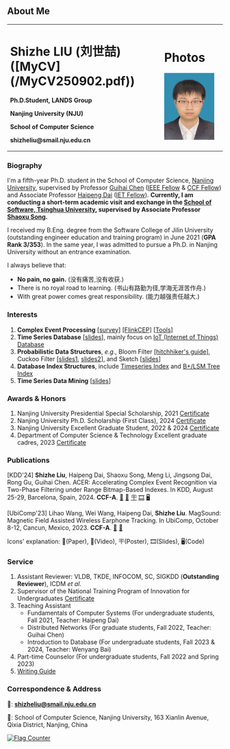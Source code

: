 ## About Me
<table border="0">
  <tr>
    <td width="70%">
      <p><h1>Shizhe LIU (刘世喆) ([MyCV](/MyCV250902.pdf)) </h1></p>
      <p><b>Ph.D.Student, LANDS Group</b></p>
      <p><b>Nanjing University (NJU)</b></p>
      <p><b>School of Computer Science</b></p>
      <p><b>shizheliu@smail.nju.edu.cn</b></p>
    </td>
    <td width="28%">
      <p><h1>Photos</h1></p>
      <img src="2025.JPG" width="90%">
    </td>
  </tr>  
</table>

### Biography
I'm a fifth-year Ph.D. student in the School of Computer Science, [Nanjing University](https://www.nju.edu.cn/), supervised by Professor [Guihai Chen](http://cs.nju.edu.cn/gchen) ([IEEE Fellow](https://services27.ieee.org/fellowsdirectory/keywordsearch.html?keyword=Chen%20Guihai) & [CCF Fellow](https://www.ccf.org.cn/Membership/Individual_member/Honor/2021-07-21/671453.shtml)) and Associate Professor [Haipeng Dai](https://cs.nju.edu.cn/daihp/) ([IET Fellow](https://mp.weixin.qq.com/s/3A556x1jtDaKpnUGEdKlWA)). **Currently, I am conducting a short-term academic visit and exchange in the [School of Software, Tsinghua University](https://www.thss.tsinghua.edu.cn/en/), supervised by Associate Professor [Shaoxu Song](https://sxsong.github.io/).**

I received my B.Eng. degree from the Software College of Jilin University (outstanding engineer education and training program) in June 2021 (**GPA Rank 3/353**). In the same year, I was admitted to pursue a Ph.D. in Nanjing University without an entrance examination.

I always believe that: 
 - **No pain, no gain.** (没有痛苦,没有收获.)
 - There is no royal road to learning. (书山有路勤为径,学海无涯苦作舟.)
 - With great power comes great responsibility. (能力越强责任越大.)

### Interests

1. **Complex Event Processing** [[survey](https://link.springer.com/article/10.1007/s00778-019-00557-w)] [[FlinkCEP]](https://nightlies.apache.org/flink/flink-docs-master/docs/libs/cep/) [[Tools]](https://www.databricks.com/glossary/complex-event-processing)
2. **Time Series Database** [[slides](/Introduction_to_Time_Series_Database.pdf)], mainly focus on [IoT (Internet of Things) Database](https://iotdb.apache.org/zh/)
3. **Probabilistic Data Structures**, *e.g.*, Bloom Filter [[hitchhiker's guide]](/bloom-filter-slides.pdf), Cuckoo Filter [[slides1](/infocom24.pptx), [slides2](/eurosys.pptx)], and Sketch [[slides](/sketch.pptx)]
4. **Database Index Structures**, include [Timeseries Index](https://link.springer.com/article/10.1007/s00778-019-00573-w) and [B+/LSM Tree Index](https://dl.acm.org/doi/10.1145/3299869.3300097)
5. **Time Series Data Mining** [[slides](/Time_Series_Data_Mining.pdf)]


### Awards & Honors
1. Nanjing University Presidential Special Scholarship, 2021 [Certificate](/credentials/doctor_scholarship.pdf)
2. Nanjing University Ph.D. Scholarship (First Class), 2024 [Certificate](/credentials/JXJ2025.pdf)
3. Nanjing University Excellent Graduate Student, 2022 & 2024 [Certificate](/credentials/excellent_student.pdf)
4. Department of Computer Science & Technology Excellent graduate cadres, 2023 [Certificate](/credentials/excellent_student_association.pdf)

### Publications 

[KDD'24] **Shizhe Liu**, Haipeng Dai, Shaoxu Song, Meng Li, Jingsong Dai, Rong Gu, Guihai Chen. ACER: Accelerating Complex Event Recognition via Two-Phase Filtering under Range Bitmap-Based Indexes. In KDD, August 25-29, Barcelona, Spain, 2024. **CCF-A**. [📄](/KDD24_ACER.pdf) [🎦](https://www.youtube.com/watch?v=GW4QsuRyXHc) [🪧](/acer_poster.pdf) [🎞](/acer_slides.pptx) [🖥️](https://github.com/Josehokec/ACER4CER)

[UbiComp'23] Lihao Wang, Wei Wang, Haipeng Dai, **Shizhe Liu**. MagSound: Magnetic Field Assisted Wireless Earphone Tracking. In UbiComp, October 8-12, Cancun, Mexico, 2023. **CCF-A**. [📄](/UbiComp23_MagSound.pdf) [🎦](https://www.youtube.com/watch?v=MLKMuSyfhVc&t=3s)

Icons' explanation: 📄(Paper),   🎦(Video),   🪧(Poster),   🎞(Slides),   🖥️(Code)

### Service

1. Assistant Reviewer: VLDB, TKDE, INFOCOM, SC, SIGKDD (**Outstanding Reviewer**), ICDM *et al*.
2. Supervisor of the National Training Program of Innovation for Undergraduates [Certificate](/credentials/training_program.pdf)
3. Teaching Assistant
    * Fundamentals of Computer Systems (For undergraduate students, Fall 2021, Teacher: Haipeng Dai)
    * Distributed Networks (For graduate students, Fall 2022, Teacher: Guihai Chen)
    * Introduction to Database (For undergraduate students, Fall 2023 & 2024, Teacher: Wenyang Bai)
4. Part-time Counselor (For undergraduate students, Fall 2022 and Spring 2023)
5. [Writing Guide](https://github.com/Josehokec/LatexWriting)

### Correspondence & Address

📧: **shizheliu@smail.nju.edu.cn**

🏢: School of Computer Science, Nanjing University, 163 Xianlin Avenue, Qixia District, Nanjing, China


<a href="https://info.flagcounter.com/9fKv"><img src="https://s11.flagcounter.com/count2/9fKv/bg_FFFFF5/txt_000000/border_CCCCCC/columns_5/maxflags_10/viewers_0/labels_1/pageviews_1/flags_0/percent_0/" alt="Flag Counter" border="0"></a>
